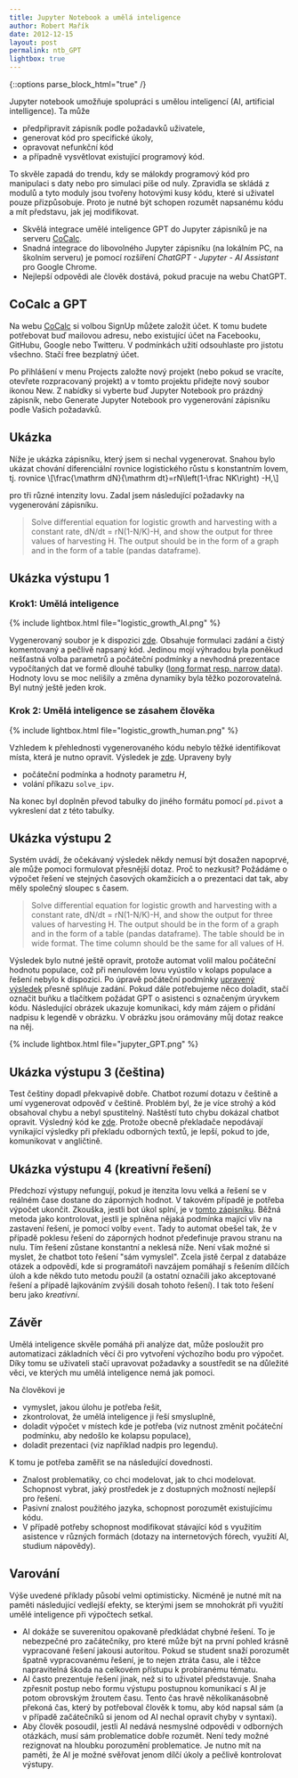 ```yaml
---
title: Jupyter Notebook a umělá inteligence
author: Robert Mařík
date: 2012-12-15
layout: post
permalink: ntb_GPT
lightbox: true
---
```


{::options parse_block_html="true" /}

<style>
.prispevky img {
	float:right; 
	max-width:600px !important; 
	padding-left:10px; clear:both;
	}

h2 {clear:both;}
h3 {clear:both;}

.markdown-section code {border-style:solid; border-color:black; border-width:1px; margin:2px !important; padding:1px; clear:both;}
</style>


<div class="prispevky">


Jupyter notebook umožňuje spolupráci s umělou inteligencí (AI, artificial intelligence). Ta může

* předpřipravit zápisník podle požadavků uživatele,
* generovat kód pro specifické úkoly,
* opravovat nefunkční kód
* a případně vysvětlovat existující programový kód.

To skvěle zapadá do trendu, kdy se málokdy programový kód pro manipulaci s daty nebo pro simulaci píše od nuly. Zpravidla se skládá z modulů a tyto moduly jsou tvořeny hotovými kusy kódu, které si uživatel pouze přizpůsobuje. Proto je nutné být schopen rozumět napsanému kódu a mít představu, jak jej modifikovat.

* Skvělá integrace umělé inteligence GPT do Jupyter zápisníků je na serveru [CoCalc](https://cocalc.com/).
* Snadná integrace do libovolného Jupyter zápisníku (na lokálním PC, na školním serveru) je pomocí rozšíření *ChatGPT - Jupyter - AI Assistant* pro Google Chrome.
* Nejlepší odpovědi ale člověk dostává, pokud pracuje na webu ChatGPT.

## CoCalc a GPT

Na webu [CoCalc](https://cocalc.com/) si volbou SignUp můžete založit účet. K tomu budete potřebovat buď mailovou adresu, nebo existující účet na Facebooku, GitHubu, Google nebo Twitteru. V podmínkách užití odsouhlaste pro jistotu všechno. Stačí free bezplatný účet.

Po přihlášení v menu Projects založte nový projekt  (nebo pokud se vracíte, otevřete rozpracovaný projekt) a v tomto projektu přidejte nový soubor ikonou New. Z nabídky si vyberte buď Jupyter Notebook pro prázdný zápisník, nebo Generate Jupyter Notebook pro vygenerování zápisníku podle Vašich požadavků. 

## Ukázka

Níže je ukázka zápisníku, který jsem si nechal vygenerovat. Snahou bylo ukázat chování diferenciální rovnice logistického růstu s konstantním lovem, tj. rovnice 
\\[\frac{\mathrm dN}{\mathrm dt}=rN\left(1-\frac NK\right) -H,\\]

pro tři různé intenzity lovu. Zadal jsem následující požadavky na vygenerování zápisníku.

>   Solve differential equation for logistic growth and harvesting
>   with a constant rate, dN/dt = rN(1-N/K)-H, and show the output for
>   three values of harvesting H. The output should be in the form of
>   a graph and in the form of a table (pandas dataframe).

## Ukázka výstupu 1

### Krok1: Umělá inteligence

{% include lightbox.html file="logistic_growth_AI.png" %}

Vygenerovaný soubor je k dispozici [zde](https://gist.github.com/robert-marik/2df4e3e80990e43e6bd9c4d2b3ed2898). Obsahuje formulaci zadání a čistý komentovaný a pečlivě napsaný kód. Jedinou mojí výhradou byla poněkud nešťastná volba parametrů a počáteční podmínky a nevhodná prezentace vypočítaných dat ve formě dlouhé tabulky ([long format resp. narrow data](https://en.wikipedia.org/wiki/Wide_and_narrow_data)). Hodnoty lovu se moc nelišily a změna dynamiky byla těžko pozorovatelná. Byl nutný ještě jeden krok.


### Krok 2: Umělá inteligence se zásahem člověka


{% include lightbox.html file="logistic_growth_human.png" %}

Vzhledem k přehlednosti vygenerovaného kódu nebylo těžké identifikovat místa, která je nutno opravit. Výsledek je [zde](https://gist.github.com/robert-marik/acd92779ad0c2453aa280a9627437b9f). Upraveny byly 

* počáteční podmínka a hodnoty parametru $H$, 
* volání příkazu `solve_ipv`.

Na konec byl doplněn převod tabulky do jiného formátu pomocí `pd.pivot` a vykreslení dat z této tabulky.

## Ukázka výstupu 2

Systém uvádí, že očekávaný výsledek někdy nemusí být dosažen napoprvé, ale může pomoci formulovat přesnější dotaz. Proč to nezkusit? Požádáme o výpočet řešení ve stejných časových okamžicích a o prezentaci dat tak, aby měly společný sloupec s časem. 

> Solve differential equation for logistic growth and harvesting with
> a constant rate, dN/dt = rN(1-N/K)-H, and show the output for three
> values of harvesting H. The output should be in the form of a graph
> and in the form of a table (pandas dataframe). The table should be
> in wide format. The time column should be the same for all values of
> H.

Výsledek bylo nutné ještě opravit, protože automat volil malou počáteční hodnotu populace, což při nenulovém lovu vyústilo v kolaps populace a řešení nebylo k dispozici. Po úpravě počáteční podmínky [upravený výsledek](https://gist.github.com/robert-marik/159627e7dea1ed9d5fb151f64c540740) přesně splňuje zadání. Pokud dále potřebujeme něco doladit, stačí označit buňku a tlačítkem požádat GPT o asistenci s označeným úryvkem kódu. Následující obrázek ukazuje komunikaci, kdy mám zájem o přidání nadpisu k legendě v obrázku. V obrázku jsou orámovány můj dotaz reakce na něj. 

{% include lightbox.html file="jupyter_GPT.png" %}

## Ukázka výstupu 3 (čeština)

Test češtiny dopadl překvapivě dobře. Chatbot rozumí dotazu v češtině a umí vygenerovat odpověď v češtině. Problém byl, že je více strohý a kód obsahoval chybu a nebyl spustitelný. Naštěstí tuto chybu dokázal chatbot opravit. Výsledný kód ke [zde](https://gist.github.com/robert-marik/9fa9dcae9045d526be7ed6f7095af100). Protože obecně překladače nepodávají vynikající výsledky při překladu odborných textů, je lepší, pokud to jde, komunikovat v angličtině.

## Ukázka výstupu 4 (kreativní řešení)

Předchozí výstupy nefungují, pokud je itenzita lovu velká a řešení se v reálném čase dostane do záporných hodnot. V takovém případě je potřeba výpočet ukončit. Zkouška, jestli bot úkol splní, je v [tomto zápisníku](https://gist.github.com/robert-marik/40914247a8cdf5427bd1cd387067ad6e). Běžná metoda jako kontrolovat, jestli je splněna nějaká podmínka mající vliv na zastavení řešení, je pomocí volby `event`. Tady to automat obešel tak, že v případě poklesu řešení do záporných hodnot předefinuje pravou stranu na nulu. Tím řešení zůstane konstantní a neklesá níže. Není však možné si myslet, že chatbot toto řešení "sám vymyslel". Zcela jistě čerpal z databáze otázek a odpovědí, kde si programátoři navzájem pomáhají s řešením dílčích úloh a kde někdo tuto metodu použil (a ostatní označili jako akceptované řešení a případě lajkováním zvýšili dosah tohoto řešení). I tak toto řešení beru jako *kreativní*.

## Závěr

Umělá inteligence skvěle pomáhá při analýze dat, může posloužit pro automatizaci základních věcí či pro vytvoření výchozího bodu pro výpočet. Díky tomu se uživateli stačí upravovat požadavky a soustředit se na důležité věci, ve kterých mu umělá inteligence nemá jak pomoci.

Na člověkovi je

* vymyslet, jakou úlohu je potřeba řešit,
* zkontrolovat, že umělá inteligence ji řeší smysluplně,
* doladit výpočet v místech kde je potřeba (viz nutnost změnit počáteční podmínku, aby nedošlo ke kolapsu populace),
* doladit prezentaci (viz například nadpis pro legendu).

K tomu je potřeba zaměřit se na následující dovednosti.

* Znalost problematiky, co chci modelovat, jak to chci modelovat. Schopnost vybrat, jaký prostředek je z dostupných možností nejlepší pro řešení.
* Pasivní znalost použitého jazyka, schopnost porozumět existujícímu kódu.
* V případě potřeby schopnost modifikovat stávající kód s využitím asistence v různých formách (dotazy na internetových fórech, využití AI, studium nápovědy).

## Varování

Výše uvedené příklady působí velmi optimisticky. Nicméně je nutné mít na paměti následující vedlejší efekty, se kterými jsem se mnohokrát při využití umělé inteligence při výpočtech setkal. 

* AI dokáže se suverenitou opakovaně předkládat chybné řešení. To je nebezpečné pro začátečníky, pro které může být na první pohled krásně vypracované řešení jakousi autoritou. Pokud se student snaží porozumět špatně vypracovanému řešení, je to nejen ztráta času, ale i těžce napravitelná škoda na celkovém přístupu k probíranému tématu. 
* AI často prezentuje řešení jinak, než si to uživatel představuje. Snaha zpřesnit postup nebo formu výstupu postupnou komunikací s AI je potom obrovským žroutem času. Tento čas hravě několikanásobně překoná čas, který by potřeboval člověk k tomu, aby kód napsal sám (a v případě začátečníků si jenom od AI nechal opravit chyby v syntaxi).
* Aby člověk posoudil, jestli AI nedává nesmyslné odpovědi v odborných otázkách, musí sám problematice dobře rozumět. Není tedy možné rezignovat na hloubku porozumění problematice. Je nutno mít na paměti, že AI je možné svěřovat jenom dílčí úkoly a pečlivě kontrolovat výstupy. 


</div>
